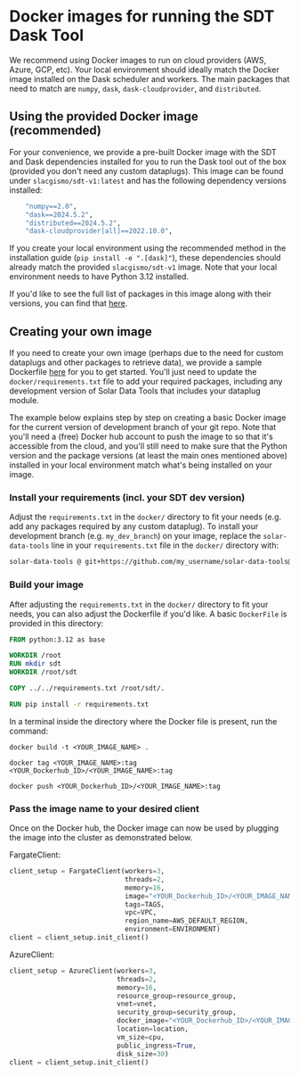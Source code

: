 # Docker images for running the SDT Dask Tool

We recommend using Docker images to run on cloud providers (AWS, Azure, GCP, etc). Your local environment
should ideally match the Docker image installed on the Dask scheduler and workers. The main packages that
need to match are `numpy`, `dask`, `dask-cloudprovider`, and `distributed`. 

## Using the provided Docker image (recommended)
For your convenience, we provide a pre-built Docker image with the SDT and Dask dependencies installed for you to run the Dask tool out of the box
(provided you don't need any custom dataplugs). This image can be found under `slacgismo/sdt-v1:latest` and has
the following dependency versions installed:
```bash
    "numpy==2.0", 
    "dask==2024.5.2", 
    "distributed==2024.5.2", 
    "dask-cloudprovider[all]==2022.10.0",
```

If you create your local environment using the recommended method in the installation guide (`pip install -e ".[dask]"`),
these dependencies should already match the provided `slacgismo/sdt-v1` image. Note that your local environment needs to have Python 3.12 installed.

If you'd like to see the full list of packages in this image along with their versions, you can find that
[here](./clients/sdt-v1_full_pip_freeze.txt). 

## Creating your own image

If you need to create your own image (perhaps due to the need for custom 
dataplugs and other packages to retrieve data), we provide a sample Dockerfile [here](./clients/Dockerfile)
for you to get started. You'll just need to update the `docker/requirements.txt` file to add your required packages,
including any development version of Solar Data Tools that includes your dataplug module.

The example below explains step by step on 
creating a basic Docker image for the current version of development branch 
of your git repo. Note that you'll need a (free) Docker hub account to push the image to so that it's accessible
from the cloud, and you'll still need to make sure that the Python version and the package versions (at least the 
main ones mentioned above) installed in your local environment match what's being installed on your image.

### Install your requirements (incl. your SDT dev version)
Adjust the `requirements.txt` in the `docker/` directory to fit your needs (e.g. add any packages required by
any custom dataplug). To install your development branch (e.g. `my_dev_branch`) on your image, 
replace the `solar-data-tools` line in your `requirements.txt` file in the `docker/` directory with:
```bash
solar-data-tools @ git+https://github.com/my_username/solar-data-tools@my_dev_branch
```

### Build your image
After adjusting the `requirements.txt` in the `docker/` directory to fit your needs, you can also adjust 
the Dockerfile if you'd like. A basic `DockerFile` is provided in this directory:
```dockerfile
FROM python:3.12 as base

WORKDIR /root
RUN mkdir sdt
WORKDIR /root/sdt

COPY ../../requirements.txt /root/sdt/.

RUN pip install -r requirements.txt
```

In a terminal inside the directory where the Docker file is present, run the command: 
```shell
docker build -t <YOUR_IMAGE_NAME> .
```
```shell
docker tag <YOUR_IMAGE_NAME>:tag <YOUR_Dockerhub_ID>/<YOUR_IMAGE_NAME>:tag
```

```shell
docker push <YOUR_Dockerhub_ID>/<YOUR_IMAGE_NAME>:tag
```

### Pass the image name to your desired client

Once on the Docker hub, the Docker image can now be used by plugging the image into the cluster as 
demonstrated below.

FargateClient:
```python
client_setup = FargateClient(workers=3,
                             threads=2,
                             memory=16,
                             image="<YOUR_Dockerhub_ID>/<YOUR_IMAGE_NAME>:tag",
                             tags=TAGS,
                             vpc=VPC,
                             region_name=AWS_DEFAULT_REGION,
                             environment=ENVIRONMENT)
client = client_setup.init_client()
```
AzureClient:

```python
client_setup = AzureClient(workers=3,
                           threads=2,
                           memory=16,
                           resource_group=resource_group,
                           vnet=vnet,
                           security_group=security_group,
                           docker_image="<YOUR_Dockerhub_ID>/<YOUR_IMAGE_NAME>:tag",
                           location=location,
                           vm_size=cpu,
                           public_ingress=True,
                           disk_size=30)
client = client_setup.init_client()
```
